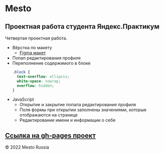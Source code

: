 # Mesto
## Проектная работа студента Яндекс.Практикум
Четвертая проектная работа.  
+ Вёрстка по макету
  - [Figma макет](https://www.figma.com/file/FwbxqeyjpfDI5YAxPnpc65/JavaScript.-Sprint-4?node-id=28212%3A155)
+ Попап редактирования профиля
+ Переполнение содержимого в блоке
  ```css
  .block {
    text-overflow: ellipsis;
    white-space: nowrap;
    overflow: hidden;
  }
  ```
+ JavaScript
  + Открытие и закрытие попапа редактирования профиля
  + Поля формы при открытии заполнены значениями, которые отображаются на странице
  + Редактирование имени и информации о себе

[Ссылка на gh-pages проект](https://cactys.github.io/mesto/)
---
&copy; 2022 Mesto Russia
